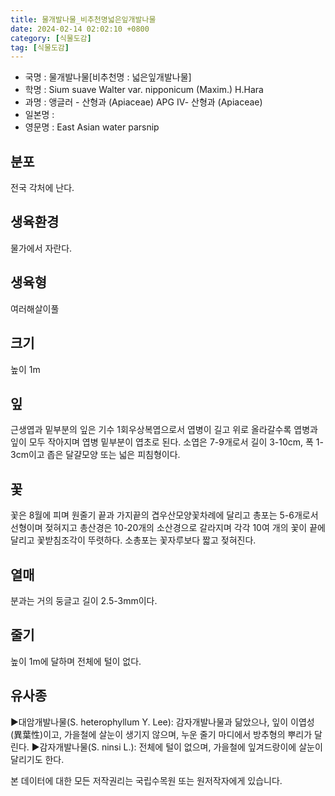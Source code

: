 ```yaml
---
title: 물개발나물_비추천명넓은잎개발나물
date: 2024-02-14 02:02:10 +0800
category: [식물도감]
tag: [식물도감]
---
```




- 국명 : 물개발나물[비추천명 : 넓은잎개발나물]
- 학명 : Sium suave Walter var. nipponicum (Maxim.) H.Hara
- 과명 : 앵글러 - 산형과 (Apiaceae) APG Ⅳ- 산형과 (Apiaceae)
- 일본명 : 
- 영문명 : East Asian water parsnip


## 분포
전국 각처에 난다.
## 생육환경
물가에서 자란다.
## 생육형
여러해살이풀
## 크기
높이 1m
## 잎
근생엽과 밑부분의 잎은 기수 1회우상복엽으로서 엽병이 길고 위로 올라갈수록 엽병과 잎이 모두 작아지며 엽병 밑부분이 엽초로 된다. 소엽은 7-9개로서 길이 3-10cm, 폭 1-3cm이고 좁은 달걀모양 또는 넓은 피침형이다.
## 꽃
꽃은 8월에 피며 원줄기 끝과 가지끝의 겹우산모양꽃차례에 달리고 총포는 5-6개로서 선형이며 젖혀지고 총산경은 10-20개의 소산경으로 갈라지며 각각 10여 개의 꽃이 끝에 달리고 꽃받침조각이 뚜렷하다. 소총포는 꽃자루보다 짧고 젖혀진다.
## 열매
분과는 거의 둥글고 길이 2.5-3mm이다.
## 줄기
높이 1m에 달하며 전체에 털이 없다.
## 유사종
▶대암개발나물(S. heterophyllum Y. Lee): 감자개발나물과 닮았으나, 잎이 이엽성(異葉性)이고, 가을철에 살눈이 생기지 않으며, 누운 줄기 마디에서 방추형의 뿌리가 달린다. ▶감자개발나물(S. ninsi L.): 전체에 털이 없으며, 가을철에 잎겨드랑이에 살눈이 달리기도 한다.






본 데이터에 대한 모든 저작권리는 국립수목원 또는 원저작자에게 있습니다.
